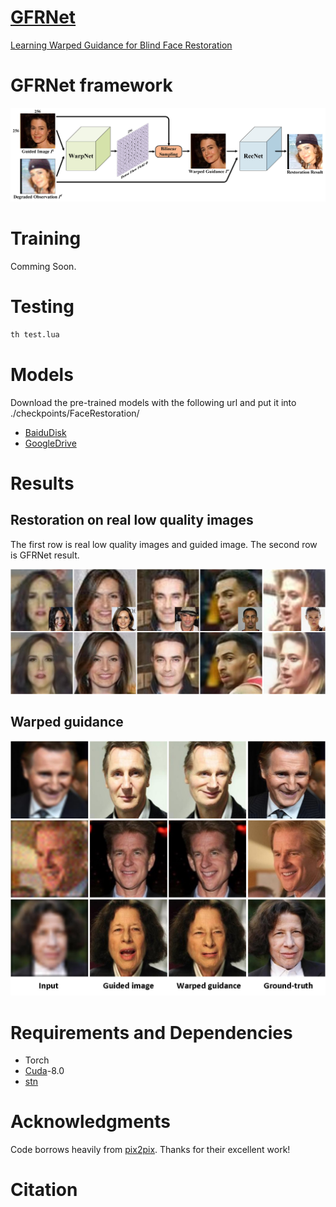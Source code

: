 # [GFRNet](https://github.com/csxmli2016/GFRNet/#)
 [Learning Warped Guidance for Blind Face Restoration](https://github.com/csxmli2016/GFRNet/#)

# GFRNet framework
<img src="./imgs/architecture/pipeline.jpg">

# Training

Comming Soon.

# Testing

```bash
th test.lua
```
# Models
Download the pre-trained models with the following url and put it into ./checkpoints/FaceRestoration/
- [BaiduDisk](#)
- [GoogleDrive](#)

# Results
## Restoration on real low quality images
The first row is real low quality images and guided image. The second row is GFRNet result.

<img src="./imgs/realresults/1.jpg">

## Warped guidance

<img src="./imgs/warpface/warp.jpg">

# Requirements and Dependencies

- Torch
- [Cuda](https://developer.nvidia.com/cuda-toolkit-archive)-8.0
- [stn](https://github.com/qassemoquab/stnbhwd)

# Acknowledgments

Code borrows heavily from [pix2pix](https://github.com/phillipi/pix2pix). Thanks for their excellent work!

# Citation

```

```
